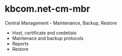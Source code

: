 # kbcom.net-cm-mbr
Central Management - Maintenance, Backup, Restore

- Host, certificate and credetials
- Maintenace and backup protocols
- Reports
- Restore

